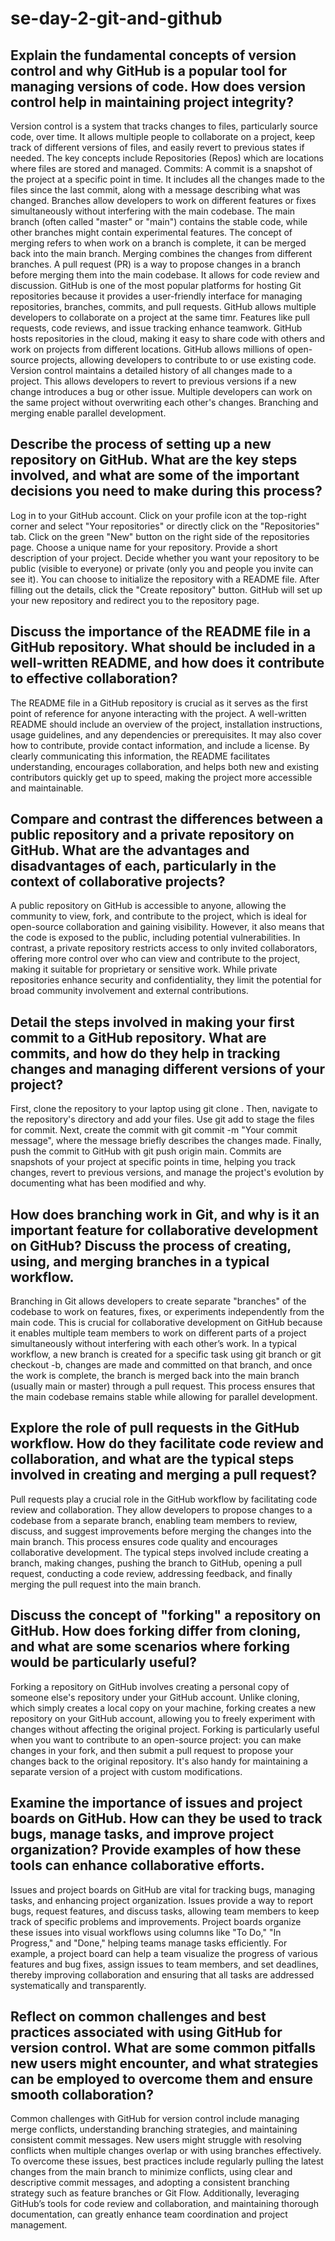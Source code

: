 # se-day-2-git-and-github
## Explain the fundamental concepts of version control and why GitHub is a popular tool for managing versions of code. How does version control help in maintaining project integrity?
Version control is a system that tracks changes to files, particularly source code, over time. It allows multiple people to collaborate on a project, keep track of different versions of files, and easily revert to previous states if needed. The key concepts include Repositories (Repos) which are locations where files are stored and managed. Commits: A commit is a snapshot of the project at a specific point in time. It includes all the changes made to the files since the last commit, along with a message describing what was changed. Branches allow developers to work on different features or fixes simultaneously without interfering with the main codebase. The main branch (often called "master" or "main") contains the stable code, while other branches might contain experimental features. The concept of merging refers to when work on a branch is complete, it can be merged back into the main branch. Merging combines the changes from different branches.  A pull request (PR) is a way to propose changes in a branch before merging them into the main codebase. It allows for code review and discussion. 
GitHub is one of the most popular platforms for hosting Git repositories because it  provides a user-friendly interface for managing repositories, branches, commits, and pull requests.  GitHub allows multiple developers to collaborate on a project at the same timr. Features like pull requests, code reviews, and issue tracking enhance teamwork. GitHub hosts repositories in the cloud, making it easy to share code with others and work on projects from different locations. GitHub allows millions of open-source projects, allowing developers to contribute to or use existing code.
Version control maintains a detailed history of all changes made to a project. This allows developers to revert to previous versions if a new change introduces a bug or other issue. Multiple developers can work on the same project without overwriting each other's changes. Branching and merging enable parallel development.

## Describe the process of setting up a new repository on GitHub. What are the key steps involved, and what are some of the important decisions you need to make during this process?
Log in to your GitHub account.
Click on your profile icon at the top-right corner and select "Your repositories" or directly click on the "Repositories" tab.
Click on the green "New" button on the right side of the repositories page.
Choose a unique name for your repository. 
Provide a short description of your project. 
Decide whether you want your repository to be public (visible to everyone) or private (only you and people you invite can see it). 
You can choose to initialize the repository with a README file. 
After filling out the details, click the "Create repository" button. GitHub will set up your new repository and redirect you to the repository page.


## Discuss the importance of the README file in a GitHub repository. What should be included in a well-written README, and how does it contribute to effective collaboration?
The README file in a GitHub repository is crucial as it serves as the first point of reference for anyone interacting with the project. A well-written README should include an overview of the project, installation instructions, usage guidelines, and any dependencies or prerequisites. It may also cover how to contribute, provide contact information, and include a license. By clearly communicating this information, the README facilitates understanding, encourages collaboration, and helps both new and existing contributors quickly get up to speed, making the project more accessible and maintainable.

## Compare and contrast the differences between a public repository and a private repository on GitHub. What are the advantages and disadvantages of each, particularly in the context of collaborative projects?
A public repository on GitHub is accessible to anyone, allowing the community to view, fork, and contribute to the project, which is ideal for open-source collaboration and gaining visibility. However, it also means that the code is exposed to the public, including potential vulnerabilities. In contrast, a private repository restricts access to only invited collaborators, offering more control over who can view and contribute to the project, making it suitable for proprietary or sensitive work. While private repositories enhance security and confidentiality, they limit the potential for broad community involvement and external contributions.

## Detail the steps involved in making your first commit to a GitHub repository. What are commits, and how do they help in tracking changes and managing different versions of your project?
First, clone the repository to your laptop using git clone <repository-url>. Then, navigate to the repository's directory and add your files. Use git add <file-name> to stage the files for commit. Next, create the commit with git commit -m "Your commit message", where the message briefly describes the changes made. Finally, push the commit to GitHub with git push origin main. Commits are snapshots of your project at specific points in time, helping you track changes, revert to previous versions, and manage the project's evolution by documenting what has been modified and why.

## How does branching work in Git, and why is it an important feature for collaborative development on GitHub? Discuss the process of creating, using, and merging branches in a typical workflow.
Branching in Git allows developers to create separate "branches" of the codebase to work on features, fixes, or experiments independently from the main code. This is crucial for collaborative development on GitHub because it enables multiple team members to work on different parts of a project simultaneously without interfering with each other’s work. In a typical workflow, a new branch is created for a specific task using git branch or git checkout -b, changes are made and committed on that branch, and once the work is complete, the branch is merged back into the main branch (usually main or master) through a pull request. This process ensures that the main codebase remains stable while allowing for parallel development.
## Explore the role of pull requests in the GitHub workflow. How do they facilitate code review and collaboration, and what are the typical steps involved in creating and merging a pull request?
Pull requests play a crucial role in the GitHub workflow by facilitating code review and collaboration. They allow developers to propose changes to a codebase from a separate branch, enabling team members to review, discuss, and suggest improvements before merging the changes into the main branch. This process ensures code quality and encourages collaborative development. The typical steps involved include creating a branch, making changes, pushing the branch to GitHub, opening a pull request, conducting a code review, addressing feedback, and finally merging the pull request into the main branch.

## Discuss the concept of "forking" a repository on GitHub. How does forking differ from cloning, and what are some scenarios where forking would be particularly useful?
Forking a repository on GitHub involves creating a personal copy of someone else's repository under your GitHub account. Unlike cloning, which simply creates a local copy on your machine, forking creates a new repository on your GitHub account, allowing you to freely experiment with changes without affecting the original project. Forking is particularly useful when you want to contribute to an open-source project: you can make changes in your fork, and then submit a pull request to propose your changes back to the original repository. It's also handy for maintaining a separate version of a project with custom modifications.

## Examine the importance of issues and project boards on GitHub. How can they be used to track bugs, manage tasks, and improve project organization? Provide examples of how these tools can enhance collaborative efforts.
Issues and project boards on GitHub are vital for tracking bugs, managing tasks, and enhancing project organization. Issues provide a way to report bugs, request features, and discuss tasks, allowing team members to keep track of specific problems and improvements. Project boards organize these issues into visual workflows using columns like "To Do," "In Progress," and "Done," helping teams manage tasks efficiently. For example, a project board can help a team visualize the progress of various features and bug fixes, assign issues to team members, and set deadlines, thereby improving collaboration and ensuring that all tasks are addressed systematically and transparently.

## Reflect on common challenges and best practices associated with using GitHub for version control. What are some common pitfalls new users might encounter, and what strategies can be employed to overcome them and ensure smooth collaboration?
Common challenges with GitHub for version control include managing merge conflicts, understanding branching strategies, and maintaining consistent commit messages. New users might struggle with resolving conflicts when multiple changes overlap or with using branches effectively. To overcome these issues, best practices include regularly pulling the latest changes from the main branch to minimize conflicts, using clear and descriptive commit messages, and adopting a consistent branching strategy such as feature branches or Git Flow. Additionally, leveraging GitHub’s tools for code review and collaboration, and maintaining thorough documentation, can greatly enhance team coordination and project management.
